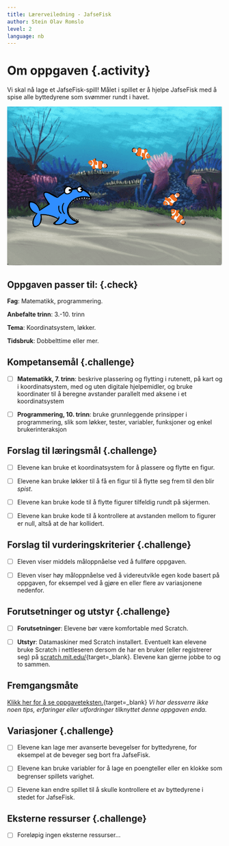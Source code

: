 ```yaml
---
title: Lærerveiledning - JafseFisk
author: Stein Olav Romslo
level: 2
language: nb
---
```



# Om oppgaven {.activity}

Vi skal nå lage et JafseFisk-spill! Målet i spillet er å hjelpe
JafseFisk med å spise alle byttedyrene som svømmer rundt i havet.

![Illustrasjon av et ferdig JafseFisk spill](jafsefisk.png)

## Oppgaven passer til: {.check}

 __Fag__: Matematikk, programmering.

__Anbefalte trinn__: 3.-10. trinn

__Tema__: Koordinatsystem, løkker.

__Tidsbruk__: Dobbelttime eller mer.

## Kompetansemål {.challenge}

- [ ] __Matematikk, 7. trinn__: beskrive plassering og flytting i rutenett, på
      kart og i koordinatsystem, med og uten digitale hjelpemidler, og bruke
      koordinater til å beregne avstander parallelt med aksene i et
      koordinatsystem

- [ ] __Programmering, 10. trinn__: bruke grunnleggende prinsipper i
      programmering, slik som løkker, tester, variabler, funksjoner og enkel
      brukerinteraksjon

## Forslag til læringsmål {.challenge}

- [ ] Elevene kan bruke et koordinatsystem for å plassere og flytte en figur.

- [ ] Elevene kan bruke løkker til å få en figur til å flytte seg frem til den
      blir _spist_.

- [ ] Elevene kan bruke kode til å flytte figurer tilfeldig rundt på skjermen.

- [ ] Elevene kan bruke kode til å kontrollere at avstanden mellom to figurer er
      null, altså at de har kollidert.

## Forslag til vurderingskriterier {.challenge}

- [ ] Eleven viser middels måloppnåelse ved å fullføre oppgaven.

- [ ] Eleven viser høy måloppnåelse ved å videreutvikle egen kode basert på
      oppgaven, for eksempel ved å gjøre en eller flere av variasjonene
      nedenfor.

## Forutsetninger og utstyr {.challenge}

- [ ] __Forutsetninger__: Elevene bør være komfortable med Scratch.

- [ ] __Utstyr__: Datamaskiner med Scratch installert. Eventuelt kan elevene
      bruke Scratch i nettleseren dersom de har en bruker (eller registrerer
      seg) på [scratch.mit.edu/](http://scratch.mit.edu/){target=_blank}.
      Elevene kan gjerne jobbe to og to sammen.

## Fremgangsmåte

[Klikk her for å se oppgaveteksten.](../jafsefisk/jafsefisk.html){target=_blank}
_Vi har dessverre ikke noen tips, erfaringer eller utfordringer tilknyttet denne
oppgaven enda._

## Variasjoner {.challenge}

- [ ] Elevene kan lage mer avanserte bevegelser for byttedyrene, for eksempel at
      de beveger seg bort fra JafseFisk.

- [ ] Elevene kan bruke variabler for å lage en poengteller eller en klokke som
      begrenser spillets varighet.

- [ ] Elevene kan endre spillet til å skulle kontrollere et av byttedyrene i
      stedet for JafseFisk.

## Eksterne ressurser {.challenge}

- [ ] Foreløpig ingen eksterne ressurser...
